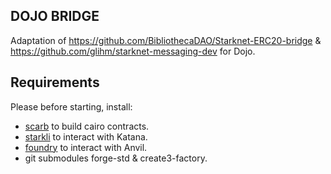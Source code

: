 ## DOJO BRIDGE

Adaptation of https://github.com/BibliothecaDAO/Starknet-ERC20-bridge & https://github.com/glihm/starknet-messaging-dev for Dojo.


## Requirements

Please before starting, install:

-   [scarb](https://docs.swmansion.com/scarb/) to build cairo contracts.
-   [starkli](https://github.com/xJonathanLEI/starkli) to interact with Katana.
-   [foundry](https://book.getfoundry.sh/getting-started/installation) to interact with Anvil.
-   git submodules forge-std & create3-factory.

